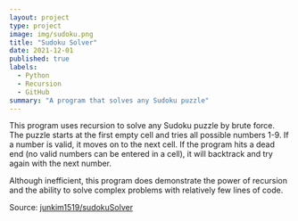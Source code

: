```yaml
---
layout: project
type: project
image: img/sudoku.png
title: "Sudoku Solver"
date: 2021-12-01
published: true
labels:
  - Python
  - Recursion
  - GitHub
summary: "A program that solves any Sudoku puzzle"
---
```

This program uses recursion to solve any Sudoku puzzle by brute force. The puzzle starts at the first empty cell and tries all possible numbers 1-9. If a number is valid, it moves on to the next cell. If the program hits a dead end (no valid numbers can be entered in a cell), it will backtrack and try again with the next number.

Although inefficient, this program does demonstrate the power of recursion and the ability to solve complex problems with relatively few lines of code.

Source: <a href="https://github.com/junkim1519/sudokuSolver"><i class="large github icon "></i>junkim1519/sudokuSolver</a>
